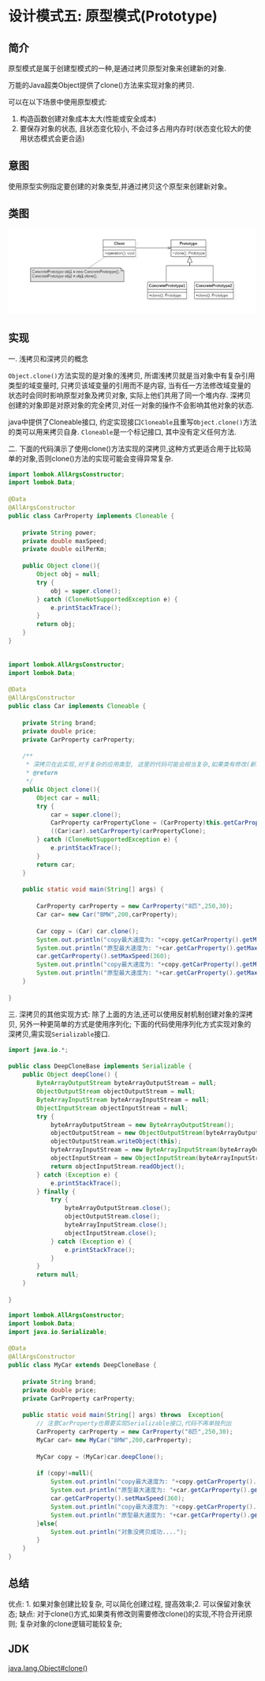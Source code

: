 # 设计模式五: 原型模式(Prototype)

## 简介

原型模式是属于创建型模式的一种,是通过拷贝原型对象来创建新的对象.

万能的Java超类Object提供了clone()方法来实现对象的拷贝.

可以在以下场景中使用原型模式:

1. 构造函数创建对象成本太大(性能或安全成本)
2. 要保存对象的状态, 且状态变化较小, 不会过多占用内存时(状态变化较大的使用状态模式会更合适)

## 意图

使用原型实例指定要创建的对象类型,并通过拷贝这个原型来创建新对象。

## 类图

![原型模式](../images/178606056710667.png)

## 实现

一. 浅拷贝和深拷贝的概念

`Object.clone()`方法实现的是对象的浅拷贝, 所谓浅拷贝就是当对象中有复杂引用类型的域变量时, 只拷贝该域变量的引用而不是内容, 当有任一方法修改域变量的状态时会同时影响原型对象及拷贝对象, 实际上他们共用了同一个堆内存. 深拷贝创建的对象即是对原对象的完全拷贝,对任一对象的操作不会影响其他对象的状态.

java中提供了Cloneable接口, 约定实现接口`Cloneable`且重写`Object.clone()`方法的类可以用来拷贝自身. `Cloneable`是一个标记接口, 其中没有定义任何方法.

二. 下面的代码演示了使用clone()方法实现的深拷贝,这种方式更适合用于比较简单的对象,否则clone()方法的实现可能会变得异常复杂.

```Java
import lombok.AllArgsConstructor;
import lombok.Data;

@Data
@AllArgsConstructor
public class CarProperty implements Cloneable {

    private String power;
    private double maxSpeed;
    private double oilPerKm;

    public Object clone(){
        Object obj = null;
        try {
            obj = super.clone();
        } catch (CloneNotSupportedException e) {
            e.printStackTrace();
        }
        return obj;
    }
}
```

```Java

import lombok.AllArgsConstructor;
import lombok.Data;

@Data
@AllArgsConstructor
public class Car implements Cloneable {

    private String brand;
    private double price;
    private CarProperty carProperty;

    /**
     * 深拷贝在此实现,对于复杂的应用类型, 这里的代码可能会相当复杂,如果类有修改(新增成员变量等),这里也需要相应修改
     * @return
     */
    public Object clone(){
        Object car = null;
        try {
            car = super.clone();
            CarProperty carPropertyClone = (CarProperty)this.getCarProperty().clone();
            ((Car)car).setCarProperty(carPropertyClone);
        } catch (CloneNotSupportedException e) {
            e.printStackTrace();
        }
        return car;
    }

    public static void main(String[] args) {

        CarProperty carProperty = new CarProperty("8匹",250,30);
        Car car= new Car("BMW",200,carProperty);

        Car copy = (Car) car.clone();
        System.out.println("copy最大速度为: "+copy.getCarProperty().getMaxSpeed());
        System.out.println("原型最大速度为: "+car.getCarProperty().getMaxSpeed());
        car.getCarProperty().setMaxSpeed(360);
        System.out.println("copy最大速度为: "+copy.getCarProperty().getMaxSpeed());
        System.out.println("原型最大速度为: "+car.getCarProperty().getMaxSpeed());
    }

}
```

三. 深拷贝的其他实现方式: 除了上面的方法,还可以使用反射机制创建对象的深拷贝, 另外一种更简单的方式是使用序列化;
下面的代码使用序列化方式实现对象的深拷贝,需实现`Serializable`接口.

```Java
import java.io.*;

public class DeepCloneBase implements Serializable {
    public Object deepClone() {
        ByteArrayOutputStream byteArrayOutputStream = null;
        ObjectOutputStream objectOutputStream = null;
        ByteArrayInputStream byteArrayInputStream = null;
        ObjectInputStream objectInputStream = null;
        try {
            byteArrayOutputStream = new ByteArrayOutputStream();
            objectOutputStream = new ObjectOutputStream(byteArrayOutputStream);
            objectOutputStream.writeObject(this);
            byteArrayInputStream = new ByteArrayInputStream(byteArrayOutputStream.toByteArray());
            objectInputStream = new ObjectInputStream(byteArrayInputStream);
            return objectInputStream.readObject();
        } catch (Exception e) {
            e.printStackTrace();
        } finally {
            try {
                byteArrayOutputStream.close();
                objectOutputStream.close();
                byteArrayInputStream.close();
                objectInputStream.close();
            } catch (Exception e) {
                e.printStackTrace();
            }
        }
        return null;
    }

}
```
```Java
import lombok.AllArgsConstructor;
import lombok.Data;
import java.io.Serializable;

@Data
@AllArgsConstructor
public class MyCar extends DeepCloneBase {

    private String brand;
    private double price;
    private CarProperty carProperty;

    public static void main(String[] args) throws  Exception{
        // 注意CarProperty也需要实现Serializable接口,代码不再单独列出
        CarProperty carProperty = new CarProperty("8匹",250,30);
        MyCar car= new MyCar("BMW",200,carProperty);

        MyCar copy = (MyCar)car.deepClone();

        if (copy!=null){
            System.out.println("copy最大速度为: "+copy.getCarProperty().getMaxSpeed());
            System.out.println("原型最大速度为: "+car.getCarProperty().getMaxSpeed());
            car.getCarProperty().setMaxSpeed(360);
            System.out.println("copy最大速度为: "+copy.getCarProperty().getMaxSpeed());
            System.out.println("原型最大速度为: "+car.getCarProperty().getMaxSpeed());
        }else{
            System.out.println("对象没拷贝成功....");
        }
    }
}
```

## 总结

优点: 1. 如果对象创建比较复杂, 可以简化创建过程, 提高效率;2. 可以保留对象状态;
缺点: 对于clone()方式,如果类有修改则需要修改clone()的实现,不符合开闭原则; 复杂对象的clone逻辑可能较复杂;

## JDK

[java.lang.Object#clone()](http://docs.oracle.com/javase/8/docs/api/java/lang/Object.html#clone%28%29)

